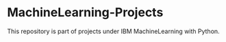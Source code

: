 # MachineLearning-Projects
This repository is part of projects under IBM MachineLearning with Python.
